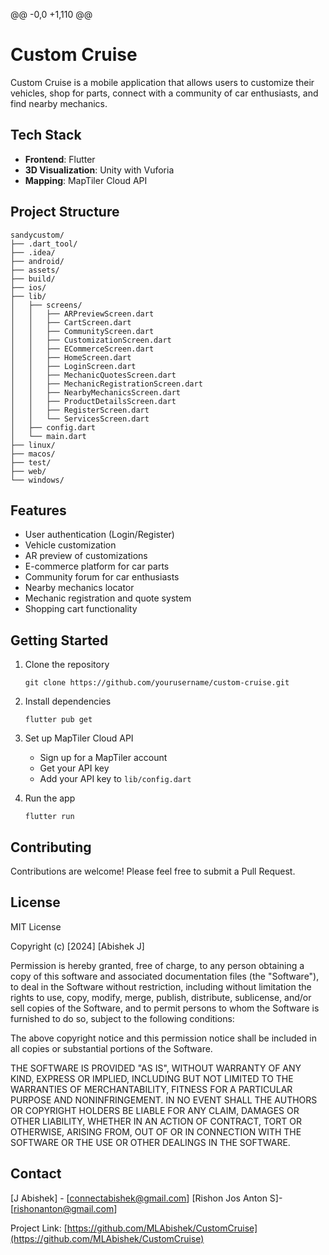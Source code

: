 @@ -0,0 +1,110 @@
# Custom Cruise

Custom Cruise is a mobile application that allows users to customize their vehicles, shop for parts, connect with a community of car enthusiasts, and find nearby mechanics.

## Tech Stack

- **Frontend**: Flutter
- **3D Visualization**: Unity with Vuforia
- **Mapping**: MapTiler Cloud API

## Project Structure

```
sandycustom/
├── .dart_tool/
├── .idea/
├── android/
├── assets/
├── build/
├── ios/
├── lib/
│   ├── screens/
│   │   ├── ARPreviewScreen.dart
│   │   ├── CartScreen.dart
│   │   ├── CommunityScreen.dart
│   │   ├── CustomizationScreen.dart
│   │   ├── ECommerceScreen.dart
│   │   ├── HomeScreen.dart
│   │   ├── LoginScreen.dart
│   │   ├── MechanicQuotesScreen.dart
│   │   ├── MechanicRegistrationScreen.dart
│   │   ├── NearbyMechanicsScreen.dart
│   │   ├── ProductDetailsScreen.dart
│   │   ├── RegisterScreen.dart
│   │   └── ServicesScreen.dart
│   ├── config.dart
│   └── main.dart
├── linux/
├── macos/
├── test/
├── web/
└── windows/
```

## Features

- User authentication (Login/Register)
- Vehicle customization
- AR preview of customizations
- E-commerce platform for car parts
- Community forum for car enthusiasts
- Nearby mechanics locator
- Mechanic registration and quote system
- Shopping cart functionality

## Getting Started

1. Clone the repository
   ```
   git clone https://github.com/yourusername/custom-cruise.git
   ```

2. Install dependencies
   ```
   flutter pub get
   ```

3. Set up MapTiler Cloud API
   - Sign up for a MapTiler account
   - Get your API key
   - Add your API key to `lib/config.dart`

4. Run the app
   ```
   flutter run
   ```

## Contributing

Contributions are welcome! Please feel free to submit a Pull Request.

## License

MIT License

Copyright (c) [2024] [Abishek J]

Permission is hereby granted, free of charge, to any person obtaining a copy
of this software and associated documentation files (the "Software"), to deal
in the Software without restriction, including without limitation the rights
to use, copy, modify, merge, publish, distribute, sublicense, and/or sell
copies of the Software, and to permit persons to whom the Software is
furnished to do so, subject to the following conditions:

The above copyright notice and this permission notice shall be included in all
copies or substantial portions of the Software.

THE SOFTWARE IS PROVIDED "AS IS", WITHOUT WARRANTY OF ANY KIND, EXPRESS OR
IMPLIED, INCLUDING BUT NOT LIMITED TO THE WARRANTIES OF MERCHANTABILITY,
FITNESS FOR A PARTICULAR PURPOSE AND NONINFRINGEMENT. IN NO EVENT SHALL THE
AUTHORS OR COPYRIGHT HOLDERS BE LIABLE FOR ANY CLAIM, DAMAGES OR OTHER
LIABILITY, WHETHER IN AN ACTION OF CONTRACT, TORT OR OTHERWISE, ARISING FROM,
OUT OF OR IN CONNECTION WITH THE SOFTWARE OR THE USE OR OTHER DEALINGS IN THE
SOFTWARE.
## Contact

[J Abishek] - [connectabishek@gmail.com]
[Rishon Jos Anton S]-[rishonanton@gmail.com]

Project Link: [https://github.com/MLAbishek/CustomCruise](https://github.com/MLAbishek/CustomCruise)
